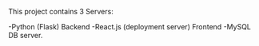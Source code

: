 This project contains 3 Servers:

  -Python (Flask) Backend
  -React.js (deployment server) Frontend
  -MySQL DB server.
